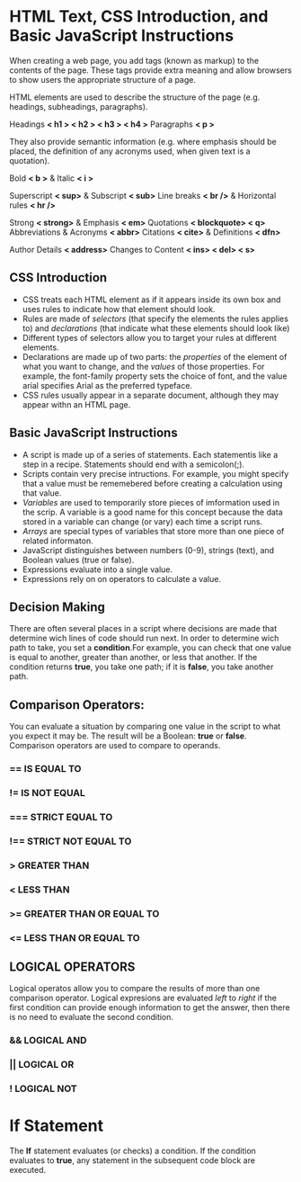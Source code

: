  # HTML Text, CSS Introduction, and Basic JavaScript Instructions

 When creating a web page, you add tags (known as markup) to the contents of the page. These tags provide extra meaning and allow browsers to show users the appropriate structure of a page. 
 
 HTML elements are used to describe the structure of the page (e.g. headings, subheadings, paragraphs).

Headings **< h1 > < h2 > < h3 > < h4 >**
Paragraphs **< p >**

They also provide semantic information (e.g. where emphasis should be placed, the definition of any acronyms used, when given text is a quotation).

Bold **< b >** & Italic **< i >** 

Superscript **< sup>** & Subscript **< sub>**
Line breaks **< br />** & Horizontal rules **< hr />**

Strong **< strong>** & Emphasis **< em>**
Quotations **< blockquote> < q>**
Abbreviations & Acronyms **< abbr>** 
Citations **< cite>** & Definitions **< dfn>**

Author Details **< address>**
Changes to Content **< ins> < del> < s>**

## CSS Introduction
- CSS treats each HTML element as if it appears inside its own box and uses rules to indicate how that element should look.
- Rules are made of *selectors* (that specify the elements the rules applies to) and *declarations* (that indicate what these elements should look like)
- Different types of selectors allow you to target your rules at different elements.
- Declarations are made up of two parts: the *properties* of the element of what you want to change, and the *values* of those properties. For example, the font-family property sets the choice of font, and the value arial specifies Arial as the preferred typeface.
- CSS rules usually appear in a separate document, although they may appear withn an HTML page.


## Basic JavaScript Instructions
- A script is made up of a series of statements. Each statementis like a step in a recipe. Statements should end with a semicolon(;).
- Scripts contain very precise intructions. For example, you might specify that a value must be rememebered before creating a calculation using that value.
- *Variables* are used to temporarily store pieces of imformation used in the scrip. A variable is a good name for this concept because the data stored in a variable can change (or vary) each time a script runs.
- *Arrays* are special types of variables that store more than one piece of related informaton. 
- JavaScript distinguishes between numbers (0-9), strings (text), and Boolean values (true or false).
- Expressions evaluate into a single value.
- Expressions rely on on operators to calculate a value.

## Decision Making
There are often several places in a script where decisions are made that determine wich lines of code should run next. In order to determine wich path to take, you set a **condition**.For example, you can check that one value is equal to another, greater than another, or less that another. If the condition returns **true**, you take one path; if it is **false**, you take another path.

## Comparison Operators:
You can evaluate a situation by comparing one value in the script to what you expect it may be. The result will be a Boolean: **true** or **false**. Comparison operators are used to compare to operands.

### == IS EQUAL TO


### != IS NOT EQUAL


### === STRICT EQUAL TO


### !== STRICT NOT EQUAL TO

### >  GREATER THAN 

### <   LESS THAN 

### >=  GREATER THAN OR EQUAL TO

### <=  LESS THAN OR EQUAL TO

## **LOGICAL OPERATORS**
Logical operatos allow you to compare the results of more than one comparison operator. Logical expresions are evaluated *left* to *right* if the first condition can provide enough information to get the answer, then there is no need to evaluate the second condition. 

### && LOGICAL AND

### || LOGICAL OR

### ! LOGICAL NOT 

# If Statement
The **If** statement evaluates (or checks) a condition. If the condition evaluates to **true**, any statement in the subsequent code block are executed.
